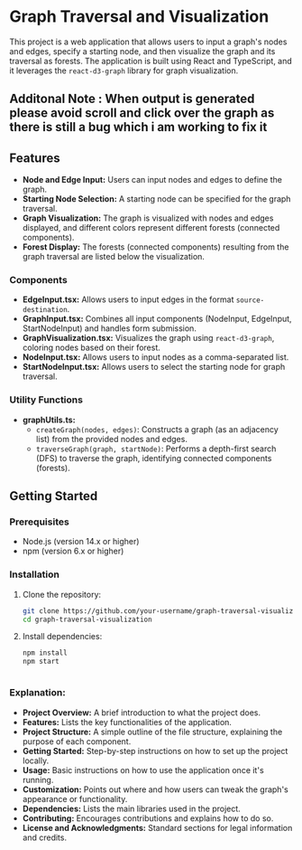 # Graph Traversal and Visualization

This project is a web application that allows users to input a graph's nodes and edges, specify a starting node, and then visualize the graph and its traversal as forests. The application is built using React and TypeScript, and it leverages the `react-d3-graph` library for graph visualization.

## Additonal Note : When output is generated please avoid scroll and click over the graph as there is still a bug which i am working to fix it

## Features

- **Node and Edge Input:** Users can input nodes and edges to define the graph.
- **Starting Node Selection:** A starting node can be specified for the graph traversal.
- **Graph Visualization:** The graph is visualized with nodes and edges displayed, and different colors represent different forests (connected components).
- **Forest Display:** The forests (connected components) resulting from the graph traversal are listed below the visualization.


### Components

- **EdgeInput.tsx:** Allows users to input edges in the format `source-destination`.
- **GraphInput.tsx:** Combines all input components (NodeInput, EdgeInput, StartNodeInput) and handles form submission.
- **GraphVisualization.tsx:** Visualizes the graph using `react-d3-graph`, coloring nodes based on their forest.
- **NodeInput.tsx:** Allows users to input nodes as a comma-separated list.
- **StartNodeInput.tsx:** Allows users to select the starting node for graph traversal.

### Utility Functions

- **graphUtils.ts:**
  - `createGraph(nodes, edges)`: Constructs a graph (as an adjacency list) from the provided nodes and edges.
  - `traverseGraph(graph, startNode)`: Performs a depth-first search (DFS) to traverse the graph, identifying connected components (forests).

## Getting Started

### Prerequisites

- Node.js (version 14.x or higher)
- npm (version 6.x or higher)

### Installation

1. Clone the repository:

   ```bash
   git clone https://github.com/your-username/graph-traversal-visualization.git
   cd graph-traversal-visualization
2. Install dependencies:

   ```bash
   npm install
   npm start



### Explanation:

- **Project Overview:** A brief introduction to what the project does.
- **Features:** Lists the key functionalities of the application.
- **Project Structure:** A simple outline of the file structure, explaining the purpose of each component.
- **Getting Started:** Step-by-step instructions on how to set up the project locally.
- **Usage:** Basic instructions on how to use the application once it's running.
- **Customization:** Points out where and how users can tweak the graph's appearance or functionality.
- **Dependencies:** Lists the main libraries used in the project.
- **Contributing:** Encourages contributions and explains how to do so.
- **License and Acknowledgments:** Standard sections for legal information and credits.




  

   
